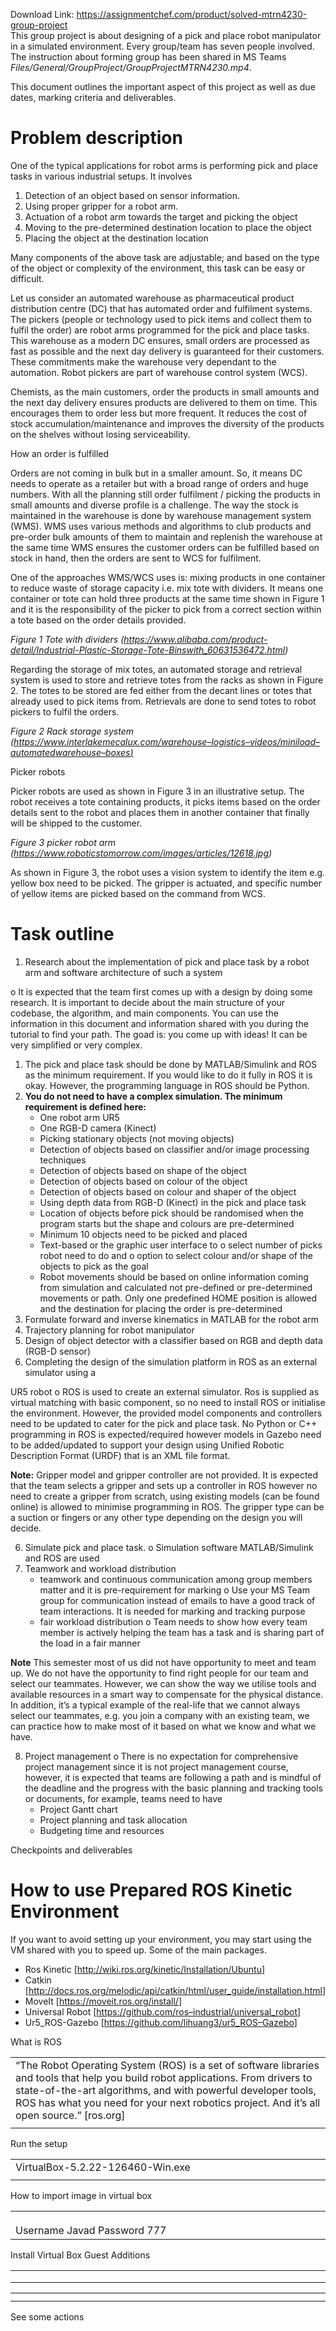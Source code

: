 Download Link: https://assignmentchef.com/product/solved-mtrn4230-group-project
<br>
This group project is about designing of a pick and place robot manipulator in a simulated environment. Every group/team has seven people involved. The instruction about forming group has been shared in MS Teams <em>Files/General/GroupProject/GroupProjectMTRN4230.mp4</em>.

This document outlines the important aspect of this project as well as due dates, marking criteria and deliverables.

<h1>Problem description</h1>

One of the typical applications for robot arms is performing pick and place tasks in various industrial setups. It involves

<ol>

 <li>Detection of an object based on sensor information.</li>

 <li>Using proper gripper for a robot arm.</li>

 <li>Actuation of a robot arm towards the target and picking the object</li>

 <li>Moving to the pre-determined destination location to place the object</li>

 <li>Placing the object at the destination location</li>

</ol>

Many components of the above task are adjustable; and based on the type of the object or complexity of the environment, this task can be easy or difficult.

Let us consider an automated warehouse as pharmaceutical product distribution centre (DC) that has automated order and fulfilment systems. The pickers (people or technology used to pick items and collect them to fulfil the order) are robot arms programmed for the pick and place tasks.  This warehouse as a modern DC ensures, small orders are processed as fast as possible and the next day delivery is guaranteed for their customers. These commitments make the warehouse very dependant to the automation. Robot pickers are part of warehouse control system (WCS).

Chemists, as the main customers, order the products in small amounts and the next day delivery ensures products are delivered to them on time. This encourages them to order less but more frequent. It reduces the cost of stock accumulation/maintenance and improves the diversity of the products on the shelves without losing serviceability.

How an order is fulfilled

Orders are not coming in bulk but in a smaller amount. So, it means DC needs to operate as a retailer but with a broad range of orders and huge numbers. With all the planning still order fulfilment / picking the products in small amounts and diverse profile is a challenge. The way the stock is maintained in the warehouse is done by warehouse management system (WMS). WMS uses various methods and algorithms to club products and pre-order bulk amounts of them to maintain and replenish the warehouse at the same time WMS ensures the customer orders can be fulfilled based on stock in hand, then the orders are sent to WCS for fulfilment.

One of the approaches WMS/WCS uses is: mixing products in one container to reduce waste of storage capacity i.e. mix tote with dividers. It means one container or tote can hold three products at the same time shown in Figure 1 and it is the responsibility of the picker to pick from a correct section within a tote based on the order details provided.




<em>Figure 1 Tote with dividers (https://www.alibaba.com/product-detail/Industrial-Plastic-Storage-Tote-Binswith_60631536472.html) </em>

Regarding the storage of mix totes, an automated storage and retrieval system is used to store and retrieve totes from the racks as shown in Figure 2. The totes to be stored are fed either from the decant lines or totes that already used to pick items from. Retrievals are done to send totes to robot pickers to fulfil the orders.




<em>Figure 2 Rack storage system (</em><a href="https://www.interlakemecalux.com/warehouse-logistics-videos/miniload-automated-warehouse-boxes"><em>https://www.interlakemecalux.com/warehouse</em></a><a href="https://www.interlakemecalux.com/warehouse-logistics-videos/miniload-automated-warehouse-boxes"><em>–</em></a><a href="https://www.interlakemecalux.com/warehouse-logistics-videos/miniload-automated-warehouse-boxes"><em>logistics</em></a><a href="https://www.interlakemecalux.com/warehouse-logistics-videos/miniload-automated-warehouse-boxes"><em>–</em></a><a href="https://www.interlakemecalux.com/warehouse-logistics-videos/miniload-automated-warehouse-boxes"><em>videos/miniload</em></a><a href="https://www.interlakemecalux.com/warehouse-logistics-videos/miniload-automated-warehouse-boxes"><em>–</em></a><a href="https://www.interlakemecalux.com/warehouse-logistics-videos/miniload-automated-warehouse-boxes"><em>automated</em></a><a href="https://www.interlakemecalux.com/warehouse-logistics-videos/miniload-automated-warehouse-boxes"><em>warehouse</em></a><a href="https://www.interlakemecalux.com/warehouse-logistics-videos/miniload-automated-warehouse-boxes"><em>–</em></a><a href="https://www.interlakemecalux.com/warehouse-logistics-videos/miniload-automated-warehouse-boxes"><em>boxes</em></a><a href="https://www.interlakemecalux.com/warehouse-logistics-videos/miniload-automated-warehouse-boxes"><em>)</em></a>

Picker robots

Picker robots are used as shown in Figure 3 in an illustrative setup. The robot receives a tote containing products, it picks items based on the order details sent to the robot and places them in another container that finally will be shipped to the customer.




<em>Figure 3 picker robot arm (https://www.roboticstomorrow.com/images/articles/12618.jpg) </em>

As shown in Figure 3, the robot uses a vision system to identify the item e.g. yellow box need to be picked. The gripper is actuated, and specific number of yellow items are picked based on the command from WCS.




<h1>Task outline</h1>

<ol>

 <li>Research about the implementation of pick and place task by a robot arm and software architecture of such a system</li>

</ol>

o It is expected that the team first comes up with a design by doing some research. It is important to decide about the main structure of your codebase, the algorithm, and main components. You can use the information in this document and information shared with you during the tutorial to find your path. The goad is: you come up with ideas! It can be very simplified or very complex.

<ol>

 <li>The pick and place task should be done by MATLAB/Simulink and ROS as the minimum requirement. If you would like to do it fully in ROS it is okay. However, the programming language in ROS should be Python.</li>

 <li><strong>You do not need to have a complex simulation. The minimum requirement is defined here: </strong>

  <ul>

   <li>One robot arm UR5</li>

   <li>One RGB-D camera (Kinect)</li>

   <li>Picking stationary objects (not moving objects)</li>

   <li>Detection of objects based on classifier and/or image processing techniques</li>

   <li>Detection of objects based on shape of the object</li>

   <li>Detection of objects based on colour of the object</li>

   <li>Detection of objects based on colour and shaper of the object</li>

   <li>Using depth data from RGB-D (Kinect) in the pick and place task</li>

   <li>Location of objects before pick should be randomised when the program starts but the shape and colours are pre-determined</li>

   <li>Minimum 10 objects need to be picked and placed</li>

   <li>Text-based or the graphic user interface to o select number of picks robot need to do and o option to select colour and/or shape of the objects to pick as the goal</li>

   <li>Robot movements should be based on online information coming from simulation and calculated not pre-defined or pre-determined movements or path. Only one predefined HOME position is allowed and the destination for placing the order is pre-determined</li>

  </ul></li>

 <li>Formulate forward and inverse kinematics in MATLAB for the robot arm</li>

 <li>Trajectory planning for robot manipulator</li>

 <li>Design of object detector with a classifier based on RGB and depth data (RGB-D sensor)</li>

 <li>Completing the design of the simulation platform in ROS as an external simulator using a</li>

</ol>

UR5 robot o ROS is used to create an external simulator. Ros is supplied as virtual matching with basic component, so no need to install ROS or initialise the environment. However, the provided model components and controllers need to be updated to cater for the pick and place task. No Python or C++ programming in ROS is expected/required however models in Gazebo need to be added/updated to support your design using Unified Robotic Description Format (URDF) that is an XML file format.

<strong>Note:</strong> Gripper model and gripper controller are not provided. It is expected that the team selects a gripper and sets up a controller in ROS however no need to create a gripper from scratch, using existing models (can be found online) is allowed to minimise programming in ROS. The gripper type can be a suction or fingers or any other type depending on the design you will decide.

<ol start="6">

 <li>Simulate pick and place task. o Simulation software MATLAB/Simulink and ROS are used</li>

 <li>Teamwork and workload distribution

  <ul>

   <li>teamwork and continuous communication among group members matter and it is pre-requirement for marking o Use your MS Team group for communication instead of emails to have a good track of team interactions. It is needed for marking and tracking purpose</li>

   <li>fair workload distribution o Team needs to show how every team member is actively helping the team has a task and is sharing part of the load in a fair manner</li>

  </ul></li>

</ol>

<strong>Note</strong> This semester most of us did not have opportunity to meet and team up. We do not have the opportunity to find right people for our team and select our teammates. However, we can show the way we utilise tools and available resources in a smart way to compensate for the physical distance. In addition, it’s a typical example of the real-life that we cannot always select our teammates, e.g. you join a company with an existing team, we can practice how to make most of it based on what we know and what we have.

<ol start="8">

 <li>Project management o There is no expectation for comprehensive project management since it is not project management course, however, it is expected that teams are following a path and is mindful of the deadline and the progress with the basic planning and tracking tools or documents, for example, teams need to have

  <ul>

   <li>Project Gantt chart</li>

   <li>Project planning and task allocation</li>

   <li>Budgeting time and resources</li>

  </ul></li>

</ol>




Checkpoints and deliverables










<h1>How to use Prepared ROS Kinetic Environment</h1>

If you want to avoid setting up your environment, you may start using the VM shared with you to speed up. Some of the main packages.

<ul>

 <li>Ros Kinetic <a href="http://wiki.ros.org/kinetic/Installation/Ubuntu">[</a><a href="http://wiki.ros.org/kinetic/Installation/Ubuntu">http://wiki.ros.org/kinetic/Installation/Ubuntu</a><a href="http://wiki.ros.org/kinetic/Installation/Ubuntu">]</a></li>

 <li>Catkin [<a href="http://docs.ros.org/melodic/api/catkin/html/user_guide/installation.html">http://docs.ros.org/melodic/api/catkin/html/user_guide/installation.html</a><a href="http://docs.ros.org/melodic/api/catkin/html/user_guide/installation.html">]</a></li>

 <li>MoveIt [<a href="https://moveit.ros.org/install/">https://moveit.ros.org/install/</a><a href="https://moveit.ros.org/install/">]</a></li>

 <li>Universal Robot [<a href="https://github.com/ros-industrial/universal_robot">https://github.com/ros</a><a href="https://github.com/ros-industrial/universal_robot">–</a><a href="https://github.com/ros-industrial/universal_robot">industrial/universal_robot</a><a href="https://github.com/ros-industrial/universal_robot">]</a></li>

 <li>Ur5_ROS-Gazebo [<a href="https://github.com/lihuang3/ur5_ROS-Gazebo">https://github.com/lihuang3/ur5_ROS</a><a href="https://github.com/lihuang3/ur5_ROS-Gazebo">–</a><a href="https://github.com/lihuang3/ur5_ROS-Gazebo">Gazebo</a><a href="https://github.com/lihuang3/ur5_ROS-Gazebo">]</a></li>

</ul>




What is ROS

<table width="577">

 <tbody>

  <tr>

   <td width="577">“The Robot Operating System (ROS) is a set of software libraries and tools that help you build robot applications. From drivers to state-of-the-art algorithms, and with powerful developer tools, ROS has what you need for your next robotics project. And it’s all open source.” [ros.org]</td>

  </tr>

  <tr>

   <td width="577"></td>

  </tr>

 </tbody>

</table>




Run the setup

<table width="601">

 <tbody>

  <tr>

   <td width="601">VirtualBox-5.2.22-126460-Win.exe</td>

  </tr>

  <tr>

   <td width="601"> </td>

  </tr>

 </tbody>

</table>




How to import image in virtual box




<table width="601">

 <tbody>

  <tr>

   <td width="601"> </td>

  </tr>

  <tr>

   <td width="601"></td>

  </tr>

  <tr>

   <td width="601"> </td>

  </tr>

  <tr>

   <td width="601">Username Javad Password 777</td>

  </tr>

 </tbody>

</table>




Install Virtual Box Guest Additions




<table width="553">

 <tbody>

  <tr>

   <td width="553"></td>

  </tr>

  <tr>

   <td width="553"> </td>

  </tr>

  <tr>

   <td width="553"></td>

  </tr>

 </tbody>

</table>




<table width="553">

 <tbody>

  <tr>

   <td width="553"> </td>

  </tr>

  <tr>

   <td width="553"></td>

  </tr>

 </tbody>

</table>




See some actions





